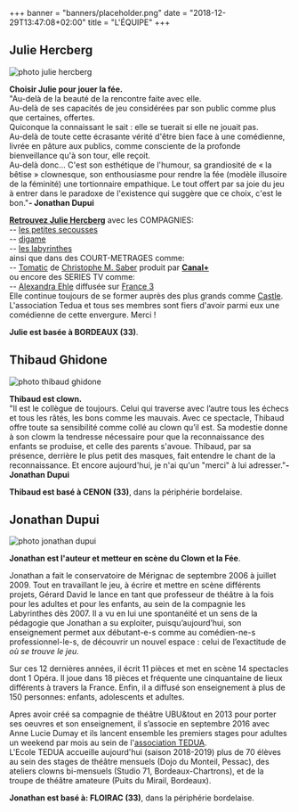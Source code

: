 +++
banner = "banners/placeholder.png"
date = "2018-12-29T13:47:08+02:00"
title = "L'ÉQUIPE"
+++

## Julie Hercberg 

![photo julie hercberg](/images/julie_pour_présentation.jpeg)

**Choisir Julie pour jouer la fée.**<br>"Au-delà de la beauté de la rencontre faite avec elle.<br>Au-delà de ses capacités de jeu considérées par son public comme plus que certaines, offertes.<br>Quiconque la connaissant le sait : elle se tuerait si elle ne jouait pas.<br>Au-delà de toute cette écrasante vérité d'être bien face à une comédienne, livrée en pâture aux publics, comme consciente de la profonde bienveillance qu'à son tour, elle reçoit.<br>Au-delà donc... C'est son esthétique de l'humour, sa grandiosité de « la bêtise » clownesque, son enthousiasme pour rendre la fée (modèle illusoire de la féminité) une tortionnaire empathique. Le tout offert par sa joie du jeu à entrer dans le paradoxe de l'existence qui suggère que ce choix, c'est le bon."**- Jonathan Dupui**

**[Retrouvez Julie Hercberg](https://www.facebook.com/jherc.herc)** avec les COMPAGNIES:<br>
-- [les petites secousses](http://www.petitessecousses.fr/Les) <br>
-- [digame](http://www.compagniedigame.com)<br>
-- [les labyrinthes](https://www.facebook.com/leslabyrinthes/Les)<br>
ainsi que dans des COURT-METRAGES comme:<br>
-- [Tomatic](https://vimeo.com/279399629) de [Christophe M. Saber](https://www.christophemsaber.com/) produit par **[Canal+](https://www.mycanal.fr/chaines/canalplus)**<br>
ou encore des SERIES TV comme: <br>
-- [Alexandra Ehle](https://television.telerama.fr/tele/films/alexandra-ehle,123703876,videos.php) diffusée sur [France 3](https://www.france.tv/france-3/) <br>
Elle continue toujours de se former auprès des plus grands comme [Castle](https://www.itnewyork.org/it-new-york/Robert). 
<br>L'association Tedua et tous ses membres sont fiers d'avoir parmi eux une comédienne de cette envergure. Merci !

**Julie est basée à BORDEAUX (33)**.

## Thibaud Ghidone

![photo thibaud ghidone](/images/thibaud_pour_présentation.jpg)

**Thibaud est clown.**    
"Il est le collègue de toujours. Celui qui traverse avec l’autre tous les échecs et tous les râtés, les bons comme les mauvais. Avec ce spectacle, Thibaud offre toute sa sensibilité comme collé au clown qu’il est. Sa modestie donne à son clowm la tendresse nécessaire pour que la reconnaissance des enfants se produise, et celle des parents s'avoue. Thibaud, par sa présence, derrière le plus petit des masques, fait entendre le chant de la reconnaissance. Et encore aujourd'hui, je n'ai qu'un "merci" à lui adresser."**- Jonathan Dupui**

**Thibaud est basé à CENON (33)**, dans la périphérie bordelaise.

## Jonathan Dupui

![photo jonathan dupui](/images/jonathan_pour_présentation.jpg)

**Jonathan est l'auteur et metteur en scène du Clown et la Fée**.

Jonathan a fait le conservatoire de Mérignac de septembre 2006 à juillet 2009. Tout en travaillant le jeu, à écrire et mettre en scène différents projets, Gérard David le lance en tant que professeur de théâtre à la fois pour les adultes et pour les enfants, au sein de la compagnie les Labyrinthes dès 2007.
Il a vu en lui une spontanéité et un sens de la pédagogie que Jonathan a su exploiter, puisqu’aujourd’hui, son enseignement permet aux débutant-e-s comme au comédien-ne-s professionnel-le-s, de découvrir un nouvel espace : celui de l’exactitude de *où se trouve le jeu*.

Sur ces 12 dernières années, il écrit 11 pièces et met en scène 14 spectacles dont 1 Opéra. Il joue dans 18 pièces et fréquente une cinquantaine de lieux différents à travers la France. Enfin, il a diffusé son enseignement à plus de 150 personnes: enfants, adolescents et adultes.

Apres avoir créé sa compagnie de théâtre UBU&tout en 2013 pour porter ses oeuvres et son enseignement, il s’associe en septembre 2016 avec Anne Lucie Dumay et ils lancent ensemble les premiers stages pour adultes un weekend par mois au sein de l'[association TEDUA](association-tedua.fr).<br>
L'Ecole TEDUA accueille aujourd'hui (saison 2018-2019) plus de 70 élèves au sein des stages de théâtre mensuels (Dojo du Monteil, Pessac), des ateliers clowns bi-mensuels (Studio 71, Bordeaux-Chartrons), et de la troupe de théâtre amateure (Puits du Mirail, Bordeaux).

**Jonathan est basé à: FLOIRAC (33)**, dans la périphérie bordelaise.

